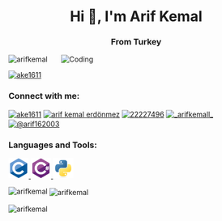 <h1 align="center">Hi 👋, I'm Arif Kemal</h1>
<h3 align="center">From Turkey</h3>

<img align="right" alt="Coding" width="400" src= "https://i.pinimg.com/originals/c4/95/14/c495143c99f68bd9e5c161882216e9d7.gif">


<p align="left"> <img src="https://komarev.com/ghpvc/?username=arifkemal&label=Profile%20views&color=0e75b6&style=flat" alt="arifkemal" /> </p>

<p align="left"> <a href="https://twitter.com/ake1611" target="blank"><img src="https://img.shields.io/twitter/follow/ake1611?logo=twitter&style=for-the-badge" alt="ake1611" /></a> </p>

<h3 align="left">Connect with me:</h3>
<p align="left">
<a href="https://twitter.com/ake1611" target="blank"><img align="center" src="https://raw.githubusercontent.com/rahuldkjain/github-profile-readme-generator/master/src/images/icons/Social/twitter.svg" alt="ake1611" height="30" width="40" /></a>    
<a href="https://www.linkedin.com/in/arif-kemal-erdönmez-8b3055220/" target="blank"><img align="center" src="https://raw.githubusercontent.com/rahuldkjain/github-profile-readme-generator/master/src/images/icons/Social/linked-in-alt.svg" alt="arif kemal erdönmez" height="30" width="40" /></a>
<a href="https://stackoverflow.com/users/22227496" target="blank"><img align="center" src="https://raw.githubusercontent.com/rahuldkjain/github-profile-readme-generator/master/src/images/icons/Social/stack-overflow.svg" alt="22227496" height="30" width="40" /></a>
<a href="https://instagram.com/_arifkemall_" target="blank"><img align="center" src="https://raw.githubusercontent.com/rahuldkjain/github-profile-readme-generator/master/src/images/icons/Social/instagram.svg" alt="_arifkemall_" height="30" width="40" /></a>
<a href="https://www.hackerrank.com/arif162003" target="blank"><img align="center" src="https://raw.githubusercontent.com/rahuldkjain/github-profile-readme-generator/master/src/images/icons/Social/hackerrank.svg" alt="@arif162003" height="30" width="40" /></a>
</p>

<h3 align="left">Languages and Tools:</h3>
<p align="left"> <a href="https://www.cprogramming.com/" target="_blank" rel="noreferrer"> <img src="https://raw.githubusercontent.com/devicons/devicon/master/icons/c/c-original.svg" alt="c" width="40" height="40"/> </a> <a href="https://www.w3schools.com/cs/" target="_blank" rel="noreferrer"> <img src="https://raw.githubusercontent.com/devicons/devicon/master/icons/csharp/csharp-original.svg" alt="csharp" width="40" height="40"/> </a> <a href="https://www.java.com" target="_blank" rel="noreferrer">  </a> <a href="https://www.python.org" target="_blank" rel="noreferrer"> <img src="https://raw.githubusercontent.com/devicons/devicon/master/icons/python/python-original.svg" alt="python" width="40" height="40"/> </a> </p>



<p><img align="left" src="https://github-readme-stats.vercel.app/api/top-langs?username=arifkemal&show_icons=true&locale=en&layout=compact" alt="arifkemal" /></p>

<p>&nbsp;<img align="center" src="https://github-readme-stats.vercel.app/api?username=arifkemal&show_icons=true&locale=en" alt="arifkemal" /></p>

<p><img align="center" src="https://github-readme-streak-stats.herokuapp.com/?user=arifkemal&" alt="arifkemal" /></p>
